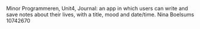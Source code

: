 Minor Programmeren, Unit4, Journal: an app in which users can write
and save notes about their lives, with a title, mood and date/time.
Nina Boelsums 10742670

